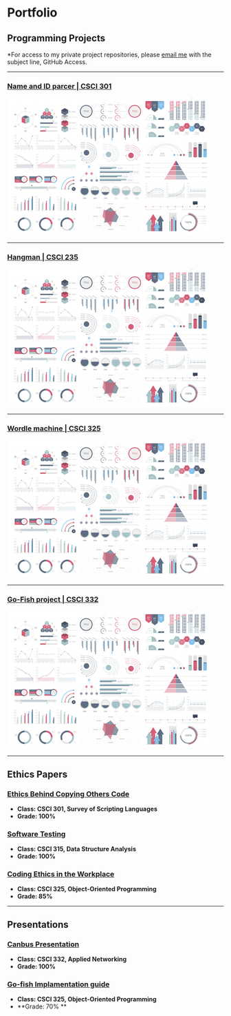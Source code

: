 Portfolio
=========

Programming Projects
--------------------

*For access to my private project repositories, please [email me](mailto:MRLudwikowski@csustudent.net?subject=GitHub%20Access) with the subject line, GitHub Access.

---
### [Name and ID parcer | CSCI 301](project1.md)

![Project 1 Thumbnail Name](images/dummy_thumbnail.jpg)

---
### [Hangman | CSCI 235](project2.md)

![Project 2 Thumbnail Name](images/dummy_thumbnail.jpg)

---
### [Wordle machine | CSCI 325](project3.md)

![Project 3 Thumbnail Name](images/dummy_thumbnail.jpg)

---
### [Go-Fish project | CSCI 332](project4.md)

![Project 4 Thumbnail Name](images/dummy_thumbnail.jpg)

---

Ethics Papers
-------------

### [Ethics Behind Copying Others Code](pdf/Michael%20Ludwikowski%20Survey%20of%20Survey%20Scripting%20Languages%20Ethics%20paper.pdf)

-   **Class: CSCI 301, Survey of Scripting Languages**  
-   **Grade: 100%**

### [Software Testing](/pdf/Michael%20Ludwikowski%20Ethics%20Paper%20Software%20Testing.pdf)

-   **Class: CSCI 315, Data Structure Analysis** 
-   **Grade: 100%**

### [Coding Ethics in the Workplace](/pdf/Michael%20Ludwikowski%20Ethics%20paper%20coding%20ethics%20in%20the%20workspace.pdf)

-   **Class: CSCI 325, Object-Oriented Programming** 
-   **Grade: 85%**

---

Presentations
-------------

### [Canbus Presentation](/pdf/Canbus%20assignment.mkv)

- **Class: CSCI 332, Applied Networking** 
- **Grade: 100%**


### [Go-fish Implamentation guide](/pdf/uml%20diagram.pptx)

- **Class: CSCI 325, Object-Oriented Programming** 
- **Grade: 70% **

<!-- Remove above link if you don't want to attributive -->
